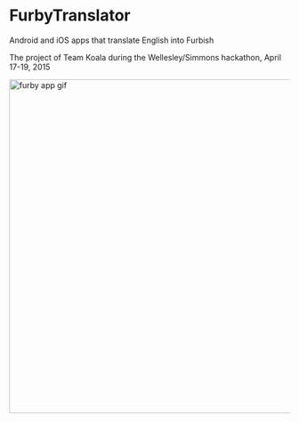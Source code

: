 # FurbyTranslator
Android and iOS apps that translate English into Furbish

The project of Team Koala during the Wellesley/Simmons hackathon, April 17-19, 2015

<img src="https://raw.githubusercontent.com/boycesusan/FurbyTranslator/master/furbylingual.gif" title="furby app gif" height="600" />
